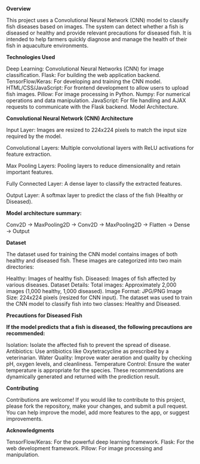 
**Overview**

This project uses a Convolutional Neural Network (CNN) model to classify fish diseases based on images. The system can detect whether a fish is diseased or healthy and provide relevant precautions for diseased fish. It is intended to help farmers quickly diagnose and manage the health of their fish in aquaculture environments.

**Technologies Used**

Deep Learning: Convolutional Neural Networks (CNN) for image classification.
Flask: For building the web application backend.
TensorFlow/Keras: For developing and training the CNN model.
HTML/CSS/JavaScript: For frontend development to allow users to upload fish images.
Pillow: For image processing in Python.
Numpy: For numerical operations and data manipulation.
JavaScript: For file handling and AJAX requests to communicate with the Flask backend.
Model Architecture.

**Convolutional Neural Network (CNN) Architecture**

Input Layer: Images are resized to 224x224 pixels to match the input size required by the model.

Convolutional Layers: Multiple convolutional layers with ReLU activations for feature extraction.

Max Pooling Layers: Pooling layers to reduce dimensionality and retain important features.

Fully Connected Layer: A dense layer to classify the extracted features.

Output Layer: A softmax layer to predict the class of the fish (Healthy or Diseased).

**Model architecture summary:**

Conv2D → MaxPooling2D → Conv2D → MaxPooling2D → Flatten → Dense → Output

**Dataset**

The dataset used for training the CNN model contains images of both healthy and diseased fish. These images are categorized into two main directories:

Healthy: Images of healthy fish.
Diseased: Images of fish affected by various diseases.
Dataset Details:
Total images: Approximately 2,000 images (1,000 healthy, 1,000 diseased).
Image Format: JPG/PNG
Image Size: 224x224 pixels (resized for CNN input).
The dataset was used to train the CNN model to classify fish into two classes: Healthy and Diseased.

**Precautions for Diseased Fish**

**If the model predicts that a fish is diseased, the following precautions are recommended:**

Isolation: Isolate the affected fish to prevent the spread of disease.
Antibiotics: Use antibiotics like Oxytetracycline as prescribed by a veterinarian.
Water Quality: Improve water aeration and quality by checking pH, oxygen levels, and cleanliness.
Temperature Control: Ensure the water temperature is appropriate for the species.
These recommendations are dynamically generated and returned with the prediction result.

**Contributing**

Contributions are welcome! If you would like to contribute to this project, please fork the repository, make your changes, and submit a pull request. You can help improve the model, add more features to the app, or suggest improvements.

**Acknowledgments**

TensorFlow/Keras: For the powerful deep learning framework.
Flask: For the web development framework.
Pillow: For image processing and manipulation.
